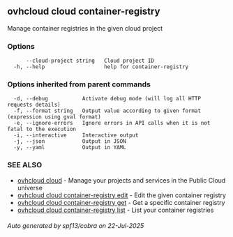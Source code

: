 ## ovhcloud cloud container-registry

Manage container registries in the given cloud project

### Options

```
      --cloud-project string   Cloud project ID
  -h, --help                   help for container-registry
```

### Options inherited from parent commands

```
  -d, --debug           Activate debug mode (will log all HTTP requests details)
  -f, --format string   Output value according to given format (expression using gval format)
  -e, --ignore-errors   Ignore errors in API calls when it is not fatal to the execution
  -i, --interactive     Interactive output
  -j, --json            Output in JSON
  -y, --yaml            Output in YAML
```

### SEE ALSO

* [ovhcloud cloud](ovhcloud_cloud.md)	 - Manage your projects and services in the Public Cloud universe
* [ovhcloud cloud container-registry edit](ovhcloud_cloud_container-registry_edit.md)	 - Edit the given container registry
* [ovhcloud cloud container-registry get](ovhcloud_cloud_container-registry_get.md)	 - Get a specific container registry
* [ovhcloud cloud container-registry list](ovhcloud_cloud_container-registry_list.md)	 - List your container registries

###### Auto generated by spf13/cobra on 22-Jul-2025
